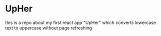 # UpHer
this is a repo about my first react app "UpHer" which converts lowercase text to uppercase without page refreshing 
